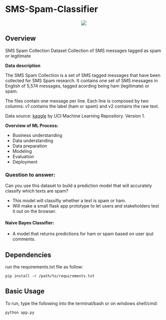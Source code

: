 # SMS-Spam-Classifier


<div style="text-align:center">
    <img src ="https://github.com/pau-lo/SMS-Spam-Classifier-App/blob/master/SMS-Spam-Classifier/img/sms-predictor.png"></div>

## Overview

SMS Spam Collection Dataset
Collection of SMS messages tagged as spam or legitimate

**Data description**

The SMS Spam Collection is a set of SMS tagged messages that have been collected for SMS Spam research. It contains one set of SMS messages in English of 5,574 messages, tagged acording being ham (legitimate) or spam.

The files contain one message per line. Each line is composed by two columns: v1 contains the label (ham or spam) and v2 contains the raw text.

Data source: [kaggle](https://www.kaggle.com/uciml/sms-spam-collection-dataset?select=spam.csv) by UCI Machine Learning Repository.  Version 1.

**Overview of ML Process:**

- Business understanding
- Data understanding
- Data preparation
- Modeling
- Evaluation
- Deployment

### Question to answer:

Can you use this dataset to build a prediction model that will accurately classify which texts are spam?

- This model will classifiy whether a text is spam or ham.
- Will make a small flask app prototype to let users and stakeholders test it out on the browser.

#### Naive Bayes Classifier:

- A model that returns predictions for ham or spam based on user iput comments.


## Dependencies

run the requirements.txt file as follow:

    pip install -r /path/to/requirements.txt 


## Basic Usage

To run, type the following into the terminal/bash or on windows shell/cmd:

    python app.py 
    

